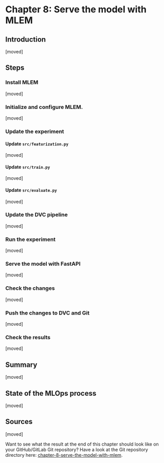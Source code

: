 # Chapter 8: Serve the model with MLEM

## Introduction

[moved]

## Steps

### Install MLEM

[moved]

### Initialize and configure MLEM.

[moved]

### Update the experiment

#### Update `src/featurization.py`

[moved]

#### Update `src/train.py`

[moved]

#### Update `src/evaluate.py`

[moved]

### Update the DVC pipeline

[moved]

### Run the experiment

[moved]

### Serve the model with FastAPI

[moved]

### Check the changes

[moved]

### Push the changes to DVC and Git

[moved]

### Check the results

[moved]

## Summary

[moved]

## State of the MLOps process

[moved]

## Sources

[moved]

Want to see what the result at the end of this chapter should look like on your GitHub/GitLab Git repository? Have a
look at the Git repository directory here:
[chapter-8-serve-the-model-with-mlem](https://github.com/csia-pme/a-guide-to-mlops/tree/main/docs/the-guide/chapter-8-serve-the-model-with-mlem).

